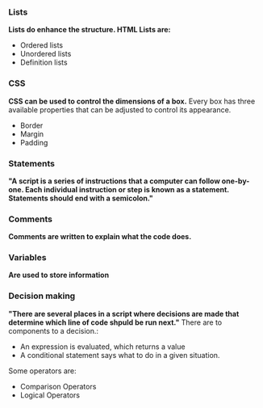 ### Lists

**Lists do enhance the structure. HTML Lists are:**
* Ordered lists
* Unordered lists
* Definition lists

### CSS
**CSS can be used to control the dimensions of a box.**
Every box has three available properties that can be adjusted to control its appearance.
* Border 
*  Margin 
* Padding

### Statements
**"A script is a series of instructions that a computer can follow one-by-one. Each individual instruction or step is known as a statement. Statements should end with a semicolon."**

### Comments
**Comments are written to explain what the code does.**

### Variables
**Are used to store information**

### Decision making
**"There are several places in a script where decisions are made that determine which line of code shpuld be run next."**
There are to components to a decision.:
* An expression is evaluated, which returns a value
* A conditional statement says what to do in a given situation.

Some operators are:
* Comparison Operators
* Logical Operators
